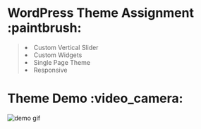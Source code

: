 <h1>WordPress Theme Assignment :paintbrush: </h1>  

<blockquote>
  <li>Custom Vertical Slider</li>
  <li>Custom Widgets</li>
  <li>Single Page Theme</li>
  <li>Responsive</li>
</blockquote>


<h1> Theme Demo :video_camera: </h1>
 
 <img src="https://media.giphy.com/media/kC1rGBay7sCGqbuR5i/giphy.gif" alt="demo gif">
